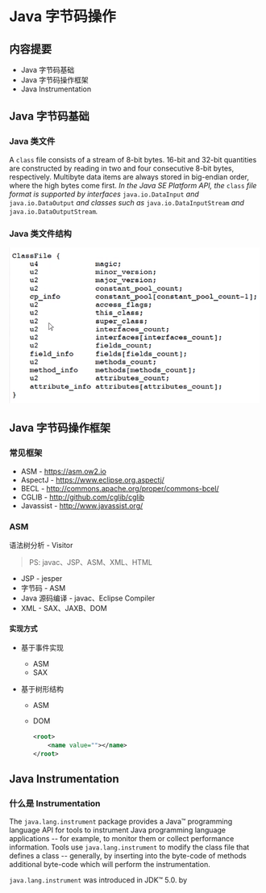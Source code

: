 # Java 字节码操作

## 内容提要

* Java 字节码基础
* Java 字节码操作框架
* Java Instrumentation



## Java 字节码基础

### Java 类文件

A `class` file consists of a stream of 8-bit bytes. 16-bit and 32-bit quantities are constructed by reading in two and four consecutive 8-bit bytes, respectively. Multibyte data items are always stored in big-endian order, where the high bytes come first. *In the Java SE Platform API, the* `class` *file format is supported by interfaces* `java.io.DataInput` *and* `java.io.DataOutput` *and classes such as* `java.io.DataInputStream` *and* `java.io.DataOutputStream`*.* 

### Java 类文件结构

![](https://raw.githubusercontent.com/jinminer/docs/master/java-base/deep-in-java/stage-7-java-meta-programming/part-4-java-assembly/1.0-java-class-file-structure.png)



## Java 字节码操作框架

### 常见框架

* ASM - https://asm.ow2.io
* AspectJ - https://www.eclipse.org.aspectj/
* BECL - http://commons.apache.org/proper/commons-bcel/
* CGLIB -  http://github.com/cglib/cglib
* Javassist - http://www.javassist.org/

### ASM

语法树分析 - Visitor

> PS: javac、JSP、ASM、XML、HTML

* JSP - jesper
* 字节码 - ASM
* Java 源码编译 - javac、Eclipse Compiler
* XML - SAX、JAXB、DOM

#### 实现方式

* 基于事件实现

  * ASM
  * SAX

* 基于树形结构

  * ASM

  * DOM

    ```XML
    <root>
    	<name value=""></name>
    </root>
    ```

    

## Java Instrumentation

### 什么是 Instrumentation

The `java.lang.instrument` package provides a Java™ programming language API for tools to instrument Java programming language applications -- for example, to monitor them or collect performance information. Tools use `java.lang.instrument` to modify the class file that defines a class -- generally, by inserting into the byte-code of methods additional byte-code which will perform the instrumentation.

`java.lang.instrument` was introduced in JDK™ 5.0. by





























































